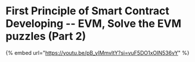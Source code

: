 # First Principle of Smart Contract Developing -- EVM, Solve the EVM puzzles (Part 2)



{% embed url="https://youtu.be/pB_yIMmvltY?si=vuF5DO1xOIN536vY" %}
